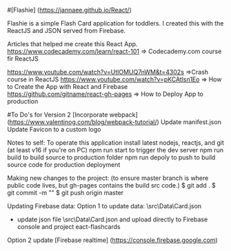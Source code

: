 
#[Flashie] (https://jannaee.github.io/React/)
 
 Flashie is a simple Flash Card application for toddlers. I created this with the ReactJS and JSON served from Firebase. 

Articles that helped me create this React App.
https://www.codecademy.com/learn/react-101 => Codecademy.com course fir ReactJS

https://www.youtube.com/watch?v=UtIOMUQ7nWM&t=4302s =>Crash course in ReactJS
https://www.youtube.com/watch?v=pKCAtlsn1Eo => How to Create the App with React and Firebase
https://github.com/gitname/react-gh-pages => How to Deploy App to production

#To Do's for Version 2
[Incorporate webpack] (https://www.valentinog.com/blog/webpack-tutorial/)
Update manifest.json
Update Favicon to a custom logo


Notes to self:
To operate this application install latest nodejs, reactjs, and git (at least v16 if you're on PC)
npm run start to trigger the dev server
npm run build to build source to production folder
npm run depoly to push to build source code for production deployment

Making new changes to the project: (to ensure master branch is where public code lives, but gh-pages contains the build src code.)
$ git add .
$ git commit -m ""
$ git push origin master

Updating Firebase data:
Option 1 to update data: \src\Data\Card.json
 - update json file \src\Data\Card.json and upload directly to Firebase console and project eact-flashcards

Option 2 update [Firebase realtime] (https://console.firebase.google.com)
